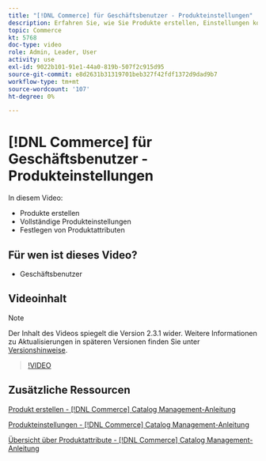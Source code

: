 ```yaml
---
title: "[!DNL Commerce] für Geschäftsbenutzer - Produkteinstellungen"
description: Erfahren Sie, wie Sie Produkte erstellen, Einstellungen konfigurieren und Attribute verwenden.
topic: Commerce
kt: 5768
doc-type: video
role: Admin, Leader, User
activity: use
exl-id: 9022b101-91e1-44a0-819b-507f2c915d95
source-git-commit: e8d2631b31319701beb327f42fdf1372d9dad9b7
workflow-type: tm+mt
source-wordcount: '107'
ht-degree: 0%

---
```


# [!DNL Commerce] für Geschäftsbenutzer - Produkteinstellungen

In diesem Video:

- Produkte erstellen
- Vollständige Produkteinstellungen
- Festlegen von Produktattributen

## Für wen ist dieses Video?

- Geschäftsbenutzer

## Videoinhalt

>[!NOTE]
>
>Der Inhalt des Videos spiegelt die Version 2.3.1 wider. Weitere Informationen zu Aktualisierungen in späteren Versionen finden Sie unter [Versionshinweise](https://experienceleague.adobe.com/docs/commerce-operations/release/notes/overview.html).

>[!VIDEO](https://video.tv.adobe.com/v/35953?quality=12&learn=on)

## Zusätzliche Ressourcen

[Produkt erstellen - [!DNL Commerce] Catalog Management-Anleitung](https://experienceleague.adobe.com/docs/commerce-admin/catalog/products/product-create.html)

[Produkteinstellungen - [!DNL Commerce] Catalog Management-Anleitung](https://experienceleague.adobe.com/docs/commerce-admin/catalog/products/product-create.html#product-settings)

[Übersicht über Produktattribute - [!DNL Commerce] Catalog Management-Anleitung](https://experienceleague.adobe.com/docs/commerce-admin/catalog/product-attributes/product-attributes.html)
